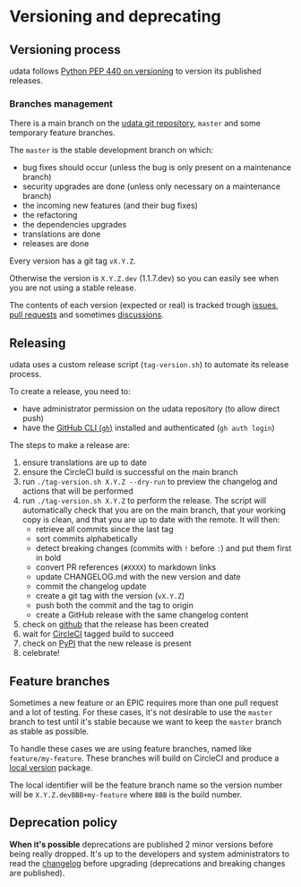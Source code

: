 # Versioning and deprecating

## Versioning process

udata follows [Python PEP 440 on versioning][pep440] to version its published releases.

### Branches management

There is a main branch on the [udata git repository][github], `master` and some temporary feature branches.

The `master` is the stable development branch on which:

- bug fixes should occur (unless the bug is only present on a maintenance branch)
- security upgrades are done (unless only necessary on a maintenance branch)
- the incoming new features (and their bug fixes)
- the refactoring
- the dependencies upgrades
- translations are done
- releases are done

Every version has a git tag `vX.Y.Z`.

Otherwise the version is `X.Y.Z.dev` (1.1.7.dev) so you can easily see when you are not using a stable release.

The contents of each version (expected or real) is tracked trough [issues][], [pull requests][pulls] and sometimes [discussions][].


## Releasing

udata uses a custom release script (`tag-version.sh`) to automate its release process.

To create a release, you need to:
- have administrator permission on the udata repository (to allow direct push)
- have the [GitHub CLI (`gh`)](https://cli.github.com/) installed and authenticated (`gh auth login`)

The steps to make a release are:

1. ensure translations are up to date
2. ensure the CircleCI build is successful on the main branch
3. run `./tag-version.sh X.Y.Z --dry-run` to preview the changelog and actions that will be performed
4. run `./tag-version.sh X.Y.Z` to perform the release. The script will automatically check that you are on the main branch, that your working copy is clean, and that you are up to date with the remote. It will then:
    - retrieve all commits since the last tag
    - sort commits alphabetically
    - detect breaking changes (commits with `!` before `:`) and put them first in bold
    - convert PR references (`#XXXX`) to markdown links
    - update CHANGELOG.md with the new version and date
    - commit the changelog update
    - create a git tag with the version (`vX.Y.Z`)
    - push both the commit and the tag to origin
    - create a GitHub release with the same changelog content
5. check on [github][] that the release has been created
6. wait for [CircleCI][] tagged build to succeed
7. check on [PyPI](https://pypi.org/project/udata/#history) that the new release is present
8. celebrate!

## Feature branches

Sometimes a new feature or an EPIC requires more than one pull request and a lot of testing.
For these cases, it's not desirable to use the `master` branch to test until it's stable because we want to keep the `master` branch as stable as possible.

To handle these cases we are using feature branches, named like `feature/my-feature`. These branches will build on CircleCI and produce a [local version](pep440-local) package.

The local identifier will be the feature branch name so the version number will be `X.Y.Z.devBBB+my-feature` where `BBB` is the build number.

## Deprecation policy

**When it's possible** deprecations are published 2 minor versions before being really dropped.
It's up to the developers and system administrators to read the [changelog](changelog.md) before upgrading
(deprecations and breaking changes are published).

[github]: https://github.com/opendatateam/udata
[issues]: https://github.com/opendatateam/udata/issues
[pulls]: https://github.com/opendatateam/udata/pulls
[discussions]: https://github.com/opendatateam/udata/discussions
[CircleCI]: https://circleci.com/gh/opendatateam/udata
[pep440]: https://www.python.org/dev/peps/pep-0440/
[pep440-local]: https://www.python.org/dev/peps/pep-0440/#local-version-segments
